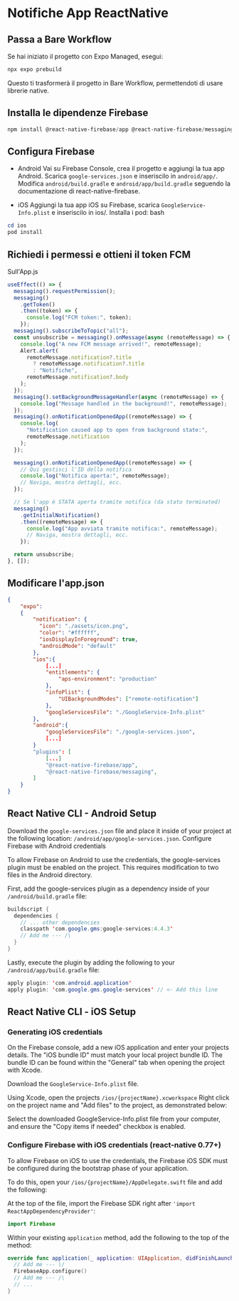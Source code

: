 # Notifiche App ReactNative

## Passa a Bare Workflow

Se hai iniziato il progetto con Expo Managed, esegui:

```powershell
npx expo prebuild
```

Questo ti trasformerà il progetto in Bare Workflow, permettendoti di usare librerie native.

## Installa le dipendenze Firebase

```powershell
npm install @react-native-firebase/app @react-native-firebase/messaging
```

## Configura Firebase

- Android
  Vai su Firebase Console, crea il progetto e aggiungi la tua app Android.
  Scarica `google-services.json` e inseriscilo in `android/app/`.
  Modifica `android/build.gradle` e `android/app/build.gradle` seguendo la documentazione di react-native-firebase.

- iOS
  Aggiungi la tua app iOS su Firebase, scarica `GoogleService-Info.plist` e inseriscilo in ios/.
  Installa i pod:
  bash

```powershell
cd ios
pod install
```

## Richiedi i permessi e ottieni il token FCM

Sull'App.js

```js
useEffect(() => {
  messaging().requestPermission();
  messaging()
    .getToken()
    .then((token) => {
      console.log("FCM token:", token);
    });
  messaging().subscribeToTopic("all");
  const unsubscribe = messaging().onMessage(async (remoteMessage) => {
    console.log("A new FCM message arrived!", remoteMessage);
    Alert.alert(
      remoteMessage.notification?.title
        ? remoteMessage.notification?.title
        : "Notifiche",
      remoteMessage.notification?.body
    );
  });
  messaging().setBackgroundMessageHandler(async (remoteMessage) => {
    console.log("Message handled in the background!", remoteMessage);
  });
  messaging().onNotificationOpenedApp((remoteMessage) => {
    console.log(
      "Notification caused app to open from background state:",
      remoteMessage.notification
    );
  });

  messaging().onNotificationOpenedApp((remoteMessage) => {
    // Qui gestisci l'ID della notifica
    console.log("Notifica aperta:", remoteMessage);
    // Naviga, mostra dettagli, ecc.
  });

  // Se l'app è STATA aperta tramite notifica (da stato terminated)
  messaging()
    .getInitialNotification()
    .then((remoteMessage) => {
      console.log("App avviata tramite notifica:", remoteMessage);
      // Naviga, mostra dettagli, ecc.
    });

  return unsubscribe;
}, []);
```

## Modificare l'app.json

```json
{
    "expo":
    {
        "notification": {
          "icon": "./assets/icon.png",
          "color": "#ffffff",
          "iosDisplayInForeground": true,
          "androidMode": "default"
        },
        "ios":{
            [...]
            "entitlements": {
                "aps-environment": "production"
            },
            "infoPlist": {
                "UIBackgroundModes": ["remote-notification"]
            },
            "googleServicesFile": "./GoogleService-Info.plist"
        },
        "android":{
            "googleServicesFile": "./google-services.json",
            [...]
        }
        "plugins": [
            [...]
            "@react-native-firebase/app",
            "@react-native-firebase/messaging",
        ]
    }
}
```


## React Native CLI - Android Setup
Download the `google-services.json` file and place it inside of your project at the following location: `/android/app/google-services.json`.
Configure Firebase with Android credentials

To allow Firebase on Android to use the credentials, the google-services plugin must be enabled on the project. This requires modification to two files in the Android directory.

First, add the google-services plugin as a dependency inside of your `/android/build.gradle` file:

```java
buildscript {
  dependencies {
    // ... other dependencies
    classpath 'com.google.gms:google-services:4.4.3'
    // Add me --- /\
  }
}
```

Lastly, execute the plugin by adding the following to your `/android/app/build.gradle` file:
```java
apply plugin: 'com.android.application'
apply plugin: 'com.google.gms.google-services' // <- Add this line
```

## React Native CLI - iOS Setup

### Generating iOS credentials

On the Firebase console, add a new iOS application and enter your projects details. The "iOS bundle ID" must match your local project bundle ID. The bundle ID can be found within the "General" tab when opening the project with Xcode.

Download the `GoogleService-Info.plist` file.

Using Xcode, open the projects  `/ios/{projectName}.xcworkspace`
Right click on the project name and "Add files" to the project, as demonstrated below:

Select the downloaded GoogleService-Info.plist file from your computer, and ensure the "Copy items if needed" checkbox is enabled.

### Configure Firebase with iOS credentials (react-native 0.77+)

To allow Firebase on iOS to use the credentials, the Firebase iOS SDK must be configured during the bootstrap phase of your application.

To do this, open your `/ios/{projectName}/AppDelegate.swift` file and add the following:

At the top of the file, import the Firebase SDK right after `'import ReactAppDependencyProvider'`:
```swift
import Firebase
```

Within your existing `application` method, add the following to the top of the method:
```swift
override func application(_ application: UIApplication, didFinishLaunchingWithOptions launchOptions: [UIApplication.LaunchOptionsKey : Any]? = nil) -> Bool {
  // Add me --- \/
  FirebaseApp.configure()
  // Add me --- /\
  // ...
}
```
